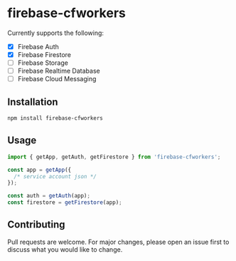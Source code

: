 # firebase-cfworkers
 
Currently supports the following:
- [x] Firebase Auth
- [x] Firebase Firestore
- [ ] Firebase Storage
- [ ] Firebase Realtime Database
- [ ] Firebase Cloud Messaging

## Installation

```bash
npm install firebase-cfworkers
```

## Usage

```js
import { getApp, getAuth, getFirestore } from 'firebase-cfworkers';

const app = getApp({
  /* service account json */
});

const auth = getAuth(app);
const firestore = getFirestore(app);
```

## Contributing

Pull requests are welcome. For major changes, please open an issue first to discuss what you would like to change.